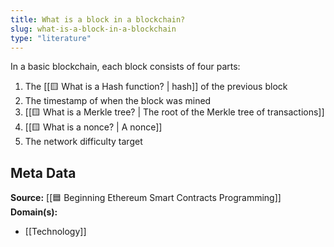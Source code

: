```yaml
---
title: What is a block in a blockchain?
slug: what-is-a-block-in-a-blockchain
type: "literature"
---
```


In a basic blockchain, each block consists of four parts:

1. The [[🟨 What is a Hash function? | hash]] of the previous block
1. The timestamp of when the block was mined
1. [[🟨 What is a Merkle tree? | The root of the Merkle tree of transactions]]
1. [[🟨 What is a nonce? | A nonce]]
1. The network difficulty target

## Meta Data

**Source:** [[🟦 Beginning Ethereum Smart Contracts Programming]]
**Domain(s):**
- [[Technology]]
